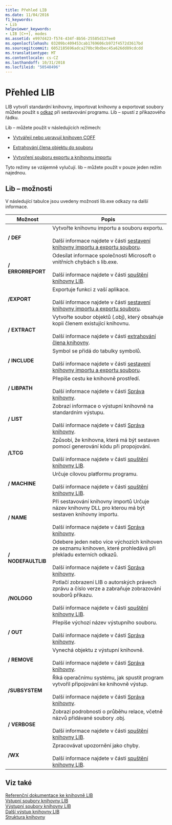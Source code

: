 ```yaml
---
title: Přehled LIB
ms.date: 11/04/2016
f1_keywords:
- Lib
helpviewer_keywords:
- LIB [C++], modes
ms.assetid: e997d423-f574-434f-8b56-25585d137ee0
ms.openlocfilehash: 03209bc409453cab1769606cb972f4572d3617bd
ms.sourcegitcommit: 6052185696adca270bc9bdbec45a626dd89cdcdd
ms.translationtype: MT
ms.contentlocale: cs-CZ
ms.lasthandoff: 10/31/2018
ms.locfileid: "50548496"
---
```

# <a name="overview-of-lib"></a>Přehled LIB

LIB vytvoří standardní knihovny, importovat knihovny a exportovat soubory můžete použít s [odkaz](../../build/reference/linker-options.md) při sestavování programu. Lib – spustí z příkazového řádku.

Lib – můžete použít v následujících režimech:

- [Vytvářejí nebo upravují knihoven COFF](../../build/reference/managing-a-library.md)

- [Extrahování člena objektu do souboru](../../build/reference/extracting-a-library-member.md)

- [Vytvoření souboru exportu a knihovnu importu](../../build/reference/working-with-import-libraries-and-export-files.md)

Tyto režimy se vzájemně vylučují. lib – můžete použít v pouze jeden režim najednou.

## <a name="lib-options"></a>Lib – možnosti

V následující tabulce jsou uvedeny možnosti lib.exe odkazy na další informace.

|Možnost|Popis|
|-|-|
|**/ DEF**|Vytvořte knihovnu importu a souboru exportu.<br/><br/>Další informace najdete v části [sestavení knihovny importu a exportu souboru](../../build/reference/building-an-import-library-and-export-file.md).|
|**/ ERRORREPORT**|   Odesílat informace společnosti Microsoft o vnitřních chybách s lib.exe.<br/><br/>Další informace najdete v části [spuštění knihovny LIB](../../build/reference/running-lib.md).|
|**/EXPORT**|   Exportuje funkci z vaší aplikace.<br/><br/>Další informace najdete v části [sestavení knihovny importu a exportu souboru](../../build/reference/building-an-import-library-and-export-file.md).|
|**/ EXTRACT**|   Vytvořte soubor objektů (.obj), který obsahuje kopii členem existující knihovnu.<br/><br/>Další informace najdete v části [extrahování člena knihovny](../../build/reference/extracting-a-library-member.md).|
|**/ INCLUDE**|   Symbol se přidá do tabulky symbolů.<br/><br/>Další informace najdete v části [sestavení knihovny importu a exportu souboru](../../build/reference/building-an-import-library-and-export-file.md).|
|**/ LIBPATH**|   Přepíše cestu ke knihovně prostředí.<br/><br/>Další informace najdete v části [Správa knihovny](../../build/reference/managing-a-library.md).|
|**/ LIST**|   Zobrazí informace o výstupní knihovně na standardním výstupu.<br/><br/>Další informace najdete v části [Správa knihovny](../../build/reference/managing-a-library.md).|
|**/LTCG**|   Způsobí, že knihovna, která má být sestaven pomocí generování kódu při propojování.<br/><br/>Další informace najdete v části [spuštění knihovny LIB](../../build/reference/running-lib.md).|
|**/ MACHINE**|   Určuje cílovou platformu programu.<br/><br/>Další informace najdete v části [spuštění knihovny LIB](../../build/reference/running-lib.md).|
|**/ NAME**|   Při sestavování knihovny importů Určuje název knihovny DLL pro kterou má být sestaven knihovny importu.<br/><br/>Další informace najdete v části [Správa knihovny](../../build/reference/managing-a-library.md).|
|**/ NODEFAULTLIB**|   Odebere jeden nebo více výchozích knihoven ze seznamu knihoven, které prohledává při překladu externích odkazů.<br/><br/>Další informace najdete v části [Správa knihovny](../../build/reference/managing-a-library.md).|
|**/NOLOGO**|   Potlačí zobrazení LIB o autorských právech zprávu a číslo verze a zabraňuje zobrazování souborů příkazu.<br/><br/>Další informace najdete v části [spuštění knihovny LIB](../../build/reference/running-lib.md).|
|**/ OUT**|   Přepíše výchozí název výstupního souboru.<br/><br/>Další informace najdete v části [Správa knihovny](../../build/reference/managing-a-library.md).|
|**/ REMOVE**|   Vynechá objektu z výstupní knihovně.<br/><br/>Další informace najdete v části [Správa knihovny](../../build/reference/managing-a-library.md).|
|**/SUBSYSTEM**|   Říká operačnímu systému, jak spustit program vytvořil připojování ke knihovně výstup.<br/><br/>Další informace najdete v části [Správa knihovny](../../build/reference/managing-a-library.md).|
|**/ VERBOSE**|   Zobrazí podrobnosti o průběhu relace, včetně názvů přidávané soubory .obj.<br/><br/>Další informace najdete v části [spuštění knihovny LIB](../../build/reference/running-lib.md).|
|**/WX**|   Zpracovávat upozornění jako chyby.<br/><br/>Další informace najdete v části [spuštění knihovny LIB](../../build/reference/running-lib.md).|

## <a name="see-also"></a>Viz také

[Referenční dokumentace ke knihovně LIB](../../build/reference/lib-reference.md)<br/>
[Vstupní soubory knihovny LIB](../../build/reference/lib-input-files.md)<br/>
[Výstupní soubory knihovny LIB](../../build/reference/lib-output-files.md)<br/>
[Další výstup knihovny LIB](../../build/reference/other-lib-output.md)<br/>
[Struktura knihovny](../../build/reference/structure-of-a-library.md)